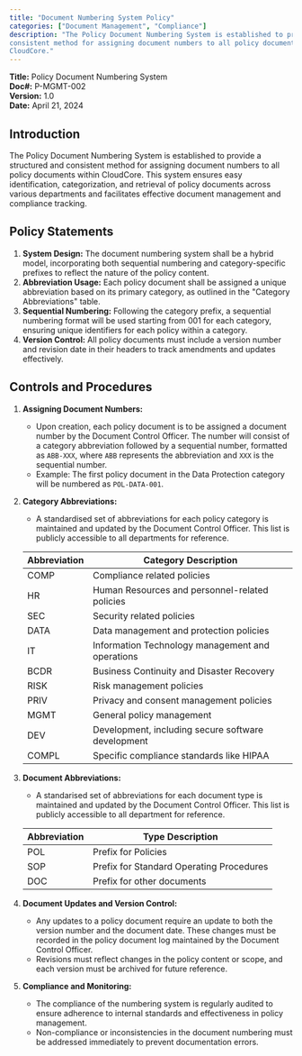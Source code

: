 ```yaml
---
title: "Document Numbering System Policy"
categories: ["Document Management", "Compliance"]
description: "The Policy Document Numbering System is established to provide a structured and
consistent method for assigning document numbers to all policy documents within
CloudCore."
---
```


**Title:** Policy Document Numbering System  
**Doc#:** P-MGMT-002  
**Version:** 1.0  
**Date:** April 21, 2024  

## Introduction

The Policy Document Numbering System is established to provide a structured and
consistent method for assigning document numbers to all policy documents within
CloudCore. This system ensures easy identification, categorization, and
retrieval of policy documents across various departments and facilitates
effective document management and compliance tracking.

## Policy Statements

1. **System Design:** The document numbering system shall be a hybrid model,
   incorporating both sequential numbering and category-specific prefixes to
   reflect the nature of the policy content.
2. **Abbreviation Usage:** Each policy document shall be assigned a unique
   abbreviation based on its primary category, as outlined in the "Category
   Abbreviations" table.
3. **Sequential Numbering:** Following the category prefix, a sequential
   numbering format will be used starting from 001 for each category, ensuring
   unique identifiers for each policy within a category.
4. **Version Control:** All policy documents must include a version number and
   revision date in their headers to track amendments and updates effectively.

## Controls and Procedures

1. **Assigning Document Numbers:**
   - Upon creation, each policy document is to be assigned a document number by
     the Document Control Officer. The number will consist of a category
     abbreviation followed by a sequential number, formatted as `ABB-XXX`, where
     `ABB` represents the abbreviation and `XXX` is the sequential number.
   - Example: The first policy document in the Data Protection category will be
     numbered as `POL-DATA-001`.

2. **Category Abbreviations:**
   - A standardised set of abbreviations for each policy category is maintained
     and updated by the Document Control Officer. This list is publicly
     accessible to all departments for reference.

    | Abbreviation | Category Description                               |
    |--------------|----------------------------------------------------|
    | COMP         | Compliance related policies                        |
    | HR           | Human Resources and personnel-related policies     |
    | SEC          | Security related policies                          |
    | DATA         | Data management and protection policies            |
    | IT           | Information Technology management and operations   |
    | BCDR         | Business Continuity and Disaster Recovery          |
    | RISK         | Risk management policies                           |
    | PRIV         | Privacy and consent management policies            |
    | MGMT         | General policy management                          |
    | DEV          | Development, including secure software development |
    | COMPL        | Specific compliance standards like HIPAA           |

3. **Document Abbreviations:**
   - A standarised set of abbreviations for each document type is maintained and
     updated by the Document Control Officer.  This list is publicly accessible
     to all department for reference.

    | Abbreviation | Type Description                                   |
    |--------------|----------------------------------------------------|
    | POL          | Prefix for Policies                                |
    | SOP          | Prefix for Standard Operating Procedures           |
    | DOC          | Prefix for other documents                         |


4. **Document Updates and Version Control:**
   - Any updates to a policy document require an update to both the version
     number and the document date. These changes must be recorded in the policy
     document log maintained by the Document Control Officer.
   - Revisions must reflect changes in the policy content or scope, and each
     version must be archived for future reference.

5. **Compliance and Monitoring:**
   - The compliance of the numbering system is regularly audited to ensure
     adherence to internal standards and effectiveness in policy management.
   - Non-compliance or inconsistencies in the document numbering must be
     addressed immediately to prevent documentation errors.
